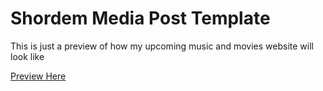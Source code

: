 # Shordem Media Post Template
This is just a preview of how my upcoming music and movies website will look like

 [Preview Here](https://horlakz.github.io/shordem-media-post-template)